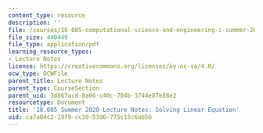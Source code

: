 ```yaml
---
content_type: resource
description: ''
file: /courses/18-085-computational-science-and-engineering-i-summer-2020/ca7a84c219f9cc3953d6775c15c6ab5b_MIT18_085Summer20_lec_SJ.pdf
file_size: 440449
file_type: application/pdf
learning_resource_types:
- Lecture Notes
license: https://creativecommons.org/licenses/by-nc-sa/4.0/
ocw_type: OCWFile
parent_title: Lecture Notes
parent_type: CourseSection
parent_uid: 3d867acd-8a66-c40c-704b-3744e87e88e2
resourcetype: Document
title: '18.085 Summer 2020 Lecture Notes: Solving Linear Equation'
uid: ca7a84c2-19f9-cc39-53d6-775c15c6ab5b
---
```

